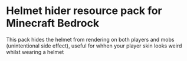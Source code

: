 # Helmet hider resource pack for Minecraft Bedrock
This pack hides the helmet from rendering on both players and mobs (unintentional side effect), useful for whhen your player skin looks weird whilst wearing a helmet
